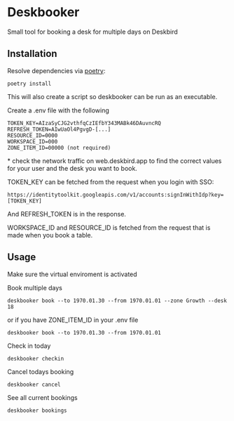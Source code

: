# Deskbooker

Small tool for booking a desk for multiple days on Deskbird

## Installation

Resolve dependencies via [poetry](https://python-poetry.org/):
```console
poetry install
```
This will also create a script so deskbooker can be run as an executable.

Create a .env file with the following

```
TOKEN_KEY=AIzaSyCJG2vthfqCzIEfbY343MABk46DAuvncRQ
REFRESH_TOKEN=AIwUaOl4PgvgD-[...]
RESOURCE_ID=0000
WORKSPACE_ID=000
ZONE_ITEM_ID=00000 (not required)
```

\* check the network traffic on web.deskbird.app to find the correct values for your user and the desk you want to book.

TOKEN_KEY can be fetched from the request when you login with SSO:
```
https://identitytoolkit.googleapis.com/v1/accounts:signInWithIdp?key=[TOKEN_KEY]
```

And REFRESH_TOKEN is in the response.

WORKSPACE_ID and RESOURCE_ID is fetched from the request that is made when you book a table.

## Usage

Make sure the virtual enviroment is activated

Book multiple days
```console
deskbooker book --to 1970.01.30 --from 1970.01.01 --zone Growth --desk 18
```

or if you have ZONE_ITEM_ID in your .env file

```console
deskbooker book --to 1970.01.30 --from 1970.01.01
```

Check in today
```console
deskbooker checkin
```

Cancel todays booking
```console
deskbooker cancel
```

See all current bookings
```console
deskbooker bookings
```
